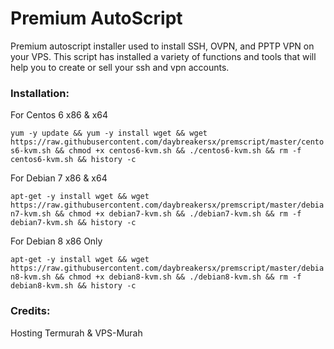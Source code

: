 # Premium AutoScript

Premium autoscript installer used to install SSH, OVPN, and PPTP VPN on your VPS. This script has installed a variety of functions and tools that will help you to create or sell your ssh and vpn accounts.

### Installation:

For Centos 6 x86 & x64

`yum -y update && yum -y install wget && wget https://raw.githubusercontent.com/daybreakersx/premscript/master/centos6-kvm.sh && chmod +x centos6-kvm.sh && ./centos6-kvm.sh && rm -f centos6-kvm.sh && history -c`

For Debian 7 x86 & x64

`apt-get -y install wget && wget https://raw.githubusercontent.com/daybreakersx/premscript/master/debian7-kvm.sh && chmod +x debian7-kvm.sh && ./debian7-kvm.sh && rm -f debian7-kvm.sh && history -c`

For Debian 8 x86 Only

`apt-get -y install wget && wget https://raw.githubusercontent.com/daybreakersx/premscript/master/debian8-kvm.sh && chmod +x debian8-kvm.sh && ./debian8-kvm.sh && rm -f debian8-kvm.sh && history -c`


### Credits:

Hosting Termurah & VPS-Murah

